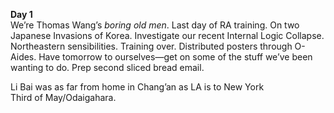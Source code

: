 **Day 1**  
We’re Thomas Wang’s *boring old men*. Last day of RA training. On two Japanese Invasions of Korea. Investigate our recent Internal Logic Collapse. Northeastern sensibilities. Training over. Distributed posters through O-Aides. Have tomorrow to ourselves—get on some of the stuff we’ve been wanting to do. Prep second sliced bread email.

Li Bai was as far from home in Chang’an as LA is to New York  
Third of May/Odaigahara.
